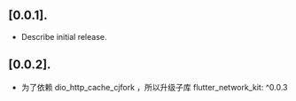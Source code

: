 ## [0.0.1].

* Describe initial release.

## [0.0.2].

* 为了依赖 dio_http_cache_cjfork ，所以升级子库 flutter_network_kit: ^0.0.3